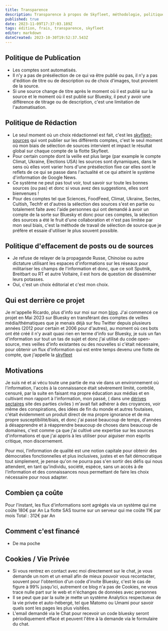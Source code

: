 ```yaml
---
title: Transparence
description: Transparence à propos de Skyfleet, méthodologie, politique éditoriale, frais de fonctionnement
published: true
date: 2023-11-09T17:37:03.189Z
tags: édition, frais, transparence, skyfleet
editor: markdown
dateCreated: 2023-10-30T19:52:37.543Z
---
```


## Politique de Publication

- Les comptes sont automatisés. 
- Il n'y a pas de présélection de ce qui va être publié ou pas, il n'y a pas d'édition de titre ou de description ou de choix d'images, tout provient de la source. 
- Si une source change de titre après le moment où il est publié sur la source et le moment où il est publié sur Bluesky, il peut y avoir une différence de titrage ou de description, c'est une limitation de l'automatisation. 
 
## Politique de Rédaction

- Le seul moment où un choix rédactionnel est fait, c'est les [skyfleet-sources](/fr/skyfleet-sources) qui vont publier sur les différents comptes, c'est le seul moment où mon biais de sélection de sources intervient et impact le résultat global sur chaque compte de la flotte Skyfleet. 
- Pour certain compte dont la veille est plus large (par example le compte Climat, Ukraine, Elections USA) les sources sont dynamiques, dans le sens où elles vont varier hors d'une présélection fixe car elles sont le reflets de ce qui se passe dans l'actualité et ce qui atteint le système d'information de Google News. 
- Ce système ne peut pas tout voir, tout savoir sur toute les bonnes sources (ou pas) et donc si vous avez des suggestions, elles sont bienvenues ! 
- Pour des comptes tel que Sciences, FoodFeed, Climat, Ukraine, Sectes, Cultish, Techfr et d'autres la sélection des sources s'est en partie ou totalement faite avec l'aide personnes qui ont demandé à avoir un compte de la sorte sur Bluesky et donc pour ces comptes, la sélection des sources a été le fruit d'une collaboration et n'est pas limitée par mon seul biais, c'est la méthode de travail de sélection de source que je préfère et essaie d'utiliser le plus souvent possible. 

## Politique d'effacement de posts ou de sources

- Je refuse de relayer de la propagande Russe, Chinoise ou autre dictature utilisant les espaces d'informations sur les réseaux pour militariser les champs de l'information et donc, que ce soit Sputnik, Breitbart ou RT et autre Voltaire, il est hors de question de disséminer leurs potasses. 
- Oui, c'est un choix éditorial et c'est mon choix. 

## Qui est derrière ce projet

Je m'appelle Ricardo, plus d'info sur moi sur mon [blog](https://blog.rmendes.net/about).
J'ai commencé ce projet en Mai 2023 sur Bluesky en transférant des comptes de veilles média/thématiques que je menais déjà sur feu Twitter depuis plusieurs années (2012 pour certain et 2006 pour d'autres), au moment où ces bots ont été créé il n'y avait quasi rien en terme d'info sur Bluesky, je suis un fan d'information sur tout un tas de sujet et donc j'ai utilisé du code open-source, mes veilles d'info existantes ou des nouvelles si c'était nécessaire, pour obtenir un flux d'information qui est entre temps devenu une flotte de compte, que j'appelle la [skyfleet](/fr/skyfleet)

## Motivations

Je suis né et ai vécu toute une partie de ma vie dans un environnement où l'information, l'accès à la connaissance était sévèrement limité, contrôlé, censuré, par la suite en faisant ma propre éducation aux médias et en cultivant mon rapport à l'information, mon passé, ( dans une [dérives sectaires](https://okcinfo.news/a-propos-dokcinfo/) site des parties civiles ) m'avait fait adhérer à des croyances, voir même des conspirations, des idées de fin du monde et autres foutaises, c'était évidemment un produit direct de ma propre ignorance et de ma propre susceptibilité/biais, et donc j'ai passé beaucoup de temps, d'années à désapprendre et à réapprendre beaucoup de choses dans beaucoup de domaines, c'est comme ça que j'ai cultivé une expertise sur les sources d'informations et que j'ai appris à les utiliser pour aiguiser mon esprits critique, mon discernement. 

Pour moi, l'information de qualité est une notion capitale pour obtenir des démocraties fonctionnelles et plus inclusives, justes et en fait démocratique tout simplement, je pense qu'on ne pourra pas s'en sortir des défis qui nous attendent, en tant qu'individu, société, espèce, sans un accès à de l'information et des connaissances nous permettant de faire les choix nécessaire pour nous adapter. 

## Combien ça coûte

Pour l'instant, les flux d'informations sont agrégés via un système qui me coûte 180€ par An
La flotte SAS tourne sur un serveur qui me coûte 11€ par mois
Total : 312€ par An

## Comment c'est financé

- De ma poche

 ## Cookies / Vie Privée
- Si vous rentrez en contact avec moi directement sur le chat, je vous demande un nom et un email afin de mieux pouvoir vous recontacter, souvent pour l'obtention d'un code d'invite Bluesky, c'est le cas de figure à 99% jusqu'ici, autrement ce blog n'a pas de Cookies, ne vous trace nulle part sur le web et n'échanges de données avec personnes
- Il se peut que par la suite je mette un système Analytics respectueux de la vie privée et auto-hébergé, tel que Matomo ou Umami pour savoir quels sont les pages les plus visitếes. 
- L'email demandé via le Chat pour recevoir un code bluesky seront périodiquement effacé et peuvent l'être à la demande via le formulaire du chat. 